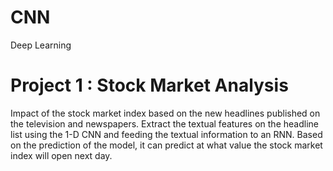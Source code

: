 # CNN
Deep Learning

# Project 1 :  Stock Market Analysis
Impact of the stock market index based on the new headlines published on the television and newspapers. 
Extract the textual features on the headline list using the 1-D CNN and feeding the textual information to an RNN. 
Based on the prediction of the model, it can predict at what value the stock market index will open next day.

